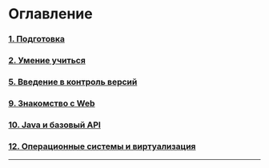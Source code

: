 # Оглавление

### [1. Подготовка](<Preparation/Lesson_1.md>)

### [2. Умение учиться](<The_ability_to_learn/The_ability_to_learn.md>)

### [5. Введение в контроль версий](<Introduction_to_Version_Control/Introduction_to_Version_Control.md>)

### [9. Знакомство с Web](<Getting_to_know_the_Web/Getting_to_know_the_Web.md>)

### [10. Java и базовый API](<Java/Introduction_to_Java.md>)

### [12. Операционные системы и виртуализация](<Linux/Linux.md>)

---
